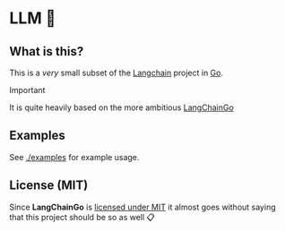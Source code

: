 # LLM 🔗

## What is this?

This is a _very_ small subset of the [Langchain](https://github.com/langchain-ai/langchain) project in [Go](https://go.dev/).

> [!Important]
> It is quite heavily based on the more ambitious [LangChainGo](https://github.com/tmc/langchaingo)

## Examples

See [./examples](./examples) for example usage.

## License (MIT)

Since **LangChainGo** is [licensed under MIT](https://github.com/tmc/langchaingo/blob/main/LICENSE)
it almost goes without saying that this project should be so as well :clipboard:
